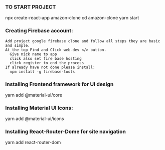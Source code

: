### TO START PROJECT
  npx create-react-app amazon-clone
  cd amazon-clone
  yarn start     

### Creating Firebase account:
    Add project google firebase clone and follow all steps they are basic and simple.
    At the top Find and Click web-dev </> button.
      Give nick name to app
      click also set fire base hosting
      click register to end the process
    If already have not done please install:
      npm install -g firebase-tools


### Installing Frontend framework for UI design 
  yarn add @material-ui/core

### Installing Material UI Icons:
   yarn add @material-ui/icons

### Installing React-Router-Dome for site navigation
  yarn add react-router-dom